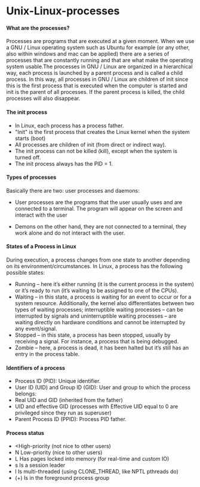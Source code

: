 # Unix-Linux-processes

#### What are the processes?

Processes are programs that are executed at a given moment. When we use a GNU / Linux operating system such as Ubuntu for example (or any other, also within windows and mac can be applied) there are a series of processes that are constantly running and that are what make the operating system usable.The processes in GNU / Linux are organized in a hierarchical way, each process is launched by a parent process and is called a child process. In this way, all processes in GNU / Linux are children of init since this is the first process that is executed when the computer is started and init is the parent of all processes. If the parent process is killed, the child processes will also disappear.

#### The init process
* In Linux, each process has a process
father.
* "Init" is the first process that creates the
Linux kernel when the system starts (boot)
* All processes are children of init (from
direct or indirect way).
* The init process can not be killed (kill),
except when the system is turned off.
* The init process always has the PID = 1.


#### Types of processes

Basically there are two: user processes and daemons:

* User processes are the programs that the user usually uses and are connected to a terminal. The program will appear on the screen and interact with the user

* Demons on the other hand, they are not connected to a terminal, they work alone and do not interact with the user.

#### States of a Process in Linux

During execution, a process changes from one state to another depending on its environment/circumstances. In Linux, a process has the following possible states:

* Running – here it’s either running (it is the current process in the system) or it’s ready to run (it’s waiting to be assigned to one of the CPUs).
* Waiting – in this state, a process is waiting for an event to occur or for a system resource. Additionally, the kernel also differentiates between two types of waiting processes; interruptible waiting processes – can be interrupted by signals and uninterruptible waiting processes – are waiting directly on hardware conditions and cannot be interrupted by any event/signal.
* Stopped – in this state, a process has been stopped, usually by receiving a signal. For instance, a process that is being debugged.
* Zombie – here, a process is dead, it has been halted but it’s still has an entry in the process table.

#### Identifiers of a process

* Process ID (PID): Unique identifier.
* User ID (UID) and Group ID (GID): User and
group to which the process belongs:
* Real UID and GID (inherited from the father)
* UID and effective GID (processes with
Effective UID equal to 0 are privileged
since they run as superuser)
* Parent Process ID (PPID): Process PID
father.

#### Process status

* <High-priority (not nice to other users)
* N Low-priority (nice to other users)
* L Has pages locked into memory (for real-time and custom IO)
* s Is a session leader
* l Is multi-threaded (using CLONE_THREAD,
  like NPTL pthreads do)
* (+) Is in the foreground process group

